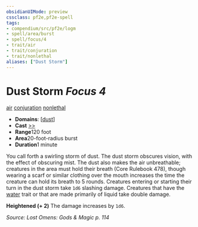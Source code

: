 ```yaml
---
obsidianUIMode: preview
cssclass: pf2e,pf2e-spell
tags:
- compendium/src/pf2e/logm
- spell/area/burst
- spell/focus/4
- trait/air
- trait/conjuration
- trait/nonlethal
aliases: ["Dust Storm"]
---
```

# Dust Storm *Focus 4*   
[air](/rules/traits/air.md)  [conjuration](/rules/traits/conjuration.md)  [nonlethal](/rules/traits/nonlethal.md)  

- **Domains**: [[dust](/compendium/setting/domains.md#Dust)]
- **Cast** [>>](/rules/core-rulebook/chapter-9-playing-the-game.md#Actions "Two-Action") 
- **Range**120 foot
- **Area**20-foot-radius burst
- **Duration**1 minute

You call forth a swirling storm of dust. The dust storm obscures vision, with the effect of obscuring mist. The dust also makes the air unbreathable; creatures in the area must hold their breath (Core Rulebook 478), though wearing a scarf or similar clothing over the mouth increases the time the creature can hold its breath to 5 rounds. Creatures entering or starting their turn in the dust storm take `1d6` slashing damage. Creatures that have the [water](/rules/traits/water.md) trait or that are made primarily of liquid take double damage.

**Heightened (+ 2)** The damage increases by `1d6`.

*Source: Lost Omens: Gods & Magic p. 114*